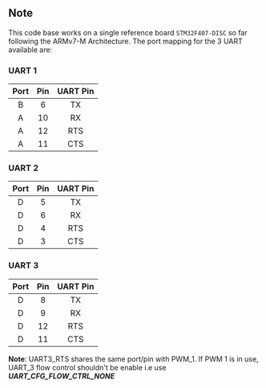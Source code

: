 ## Note
This code base works on a single reference board `STM32F407-DISC` so far following the ARMv7-M Architecture. The port mapping for the 3 UART available are:

### **UART 1**
| Port | Pin | UART Pin |
|:---:|:---:|:---: |
| B | 6 | TX | 
| A | 10 | RX | 
| A | 12 | RTS |  
| A | 11 |CTS | 


### **UART 2**
| Port | Pin | UART Pin |
|:---:|:---:|:---: |
| D | 5 | TX | 
| D | 6 | RX | 
| D | 4 | RTS |  
| D | 3 |CTS |

### **UART 3**
| Port | Pin | UART Pin |
|:---:|:---:|:---: |
| D | 8 | TX | 
| D | 9 | RX | 
| D | 12 | RTS |  
| D | 11 |CTS | 

**Note**: UART3_RTS shares the same port/pin with PWM_1. If PWM 1 is in use, UART_3 flow control shouldn't be enable i.e use ***UART_CFG_FLOW_CTRL_NONE***
